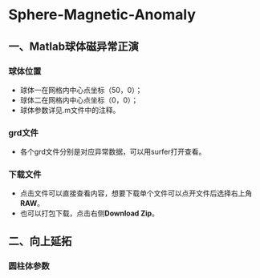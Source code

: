 # Sphere-Magnetic-Anomaly

## 一、Matlab球体磁异常正演

### 球体位置
- 球体一在网格内中心点坐标（50，0）；
- 球体二在网格内中心点坐标（0，0）；
- 球体参数详见.m文件中的注释。

### grd文件
- 各个grd文件分别是对应异常数据，可以用surfer打开查看。

### 下载文件
- 点击文件可以直接查看内容，想要下载单个文件可以点开文件后选择右上角**RAW**。
- 也可以打包下载，点击右侧**Download Zip**。

## 二、向上延拓

### 圆柱体参数

